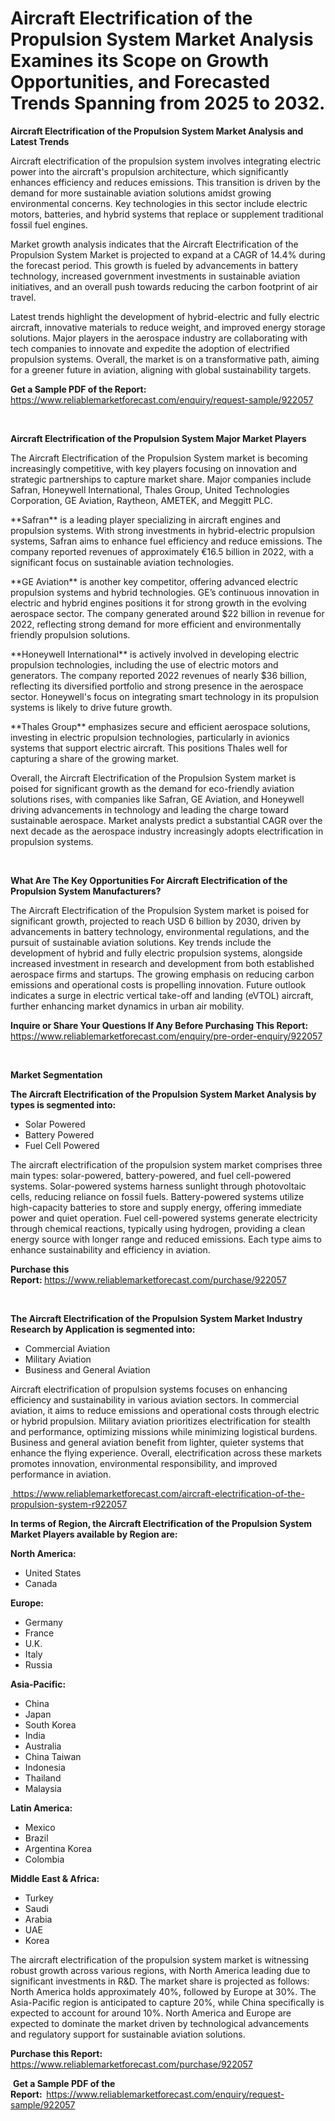 <p><h1>Aircraft Electrification of the Propulsion System Market Analysis Examines its Scope on Growth Opportunities, and Forecasted Trends Spanning from 2025 to 2032.</h1></p><p><strong>Aircraft Electrification of the Propulsion System Market Analysis and Latest Trends</strong></p>
<p><p>Aircraft electrification of the propulsion system involves integrating electric power into the aircraft's propulsion architecture, which significantly enhances efficiency and reduces emissions. This transition is driven by the demand for more sustainable aviation solutions amidst growing environmental concerns. Key technologies in this sector include electric motors, batteries, and hybrid systems that replace or supplement traditional fossil fuel engines.</p><p>Market growth analysis indicates that the Aircraft Electrification of the Propulsion System Market is projected to expand at a CAGR of 14.4% during the forecast period. This growth is fueled by advancements in battery technology, increased government investments in sustainable aviation initiatives, and an overall push towards reducing the carbon footprint of air travel. </p><p>Latest trends highlight the development of hybrid-electric and fully electric aircraft, innovative materials to reduce weight, and improved energy storage solutions. Major players in the aerospace industry are collaborating with tech companies to innovate and expedite the adoption of electrified propulsion systems. Overall, the market is on a transformative path, aiming for a greener future in aviation, aligning with global sustainability targets.</p></p>
<p><strong>Get a Sample PDF of the Report:&nbsp;</strong> <a href="https://www.reliablemarketforecast.com/enquiry/request-sample/922057?utm_campaign=2516&utm_medium=2&utm_source=Github&utm_content=ia&utm_term=18042025&utm_id=aircraft-electrification-of-the-propulsion-system">https://www.reliablemarketforecast.com/enquiry/request-sample/922057</a></p>
<p>&nbsp;</p>
<p><strong>Aircraft Electrification of the Propulsion System Major Market Players</strong></p>
<p><p>The Aircraft Electrification of the Propulsion System market is becoming increasingly competitive, with key players focusing on innovation and strategic partnerships to capture market share. Major companies include Safran, Honeywell International, Thales Group, United Technologies Corporation, GE Aviation, Raytheon, AMETEK, and Meggitt PLC. </p><p>**Safran** is a leading player specializing in aircraft engines and propulsion systems. With strong investments in hybrid-electric propulsion systems, Safran aims to enhance fuel efficiency and reduce emissions. The company reported revenues of approximately €16.5 billion in 2022, with a significant focus on sustainable aviation technologies.</p><p>**GE Aviation** is another key competitor, offering advanced electric propulsion systems and hybrid technologies. GE’s continuous innovation in electric and hybrid engines positions it for strong growth in the evolving aerospace sector. The company generated around $22 billion in revenue for 2022, reflecting strong demand for more efficient and environmentally friendly propulsion solutions.</p><p>**Honeywell International** is actively involved in developing electric propulsion technologies, including the use of electric motors and generators. The company reported 2022 revenues of nearly $36 billion, reflecting its diversified portfolio and strong presence in the aerospace sector. Honeywell's focus on integrating smart technology in its propulsion systems is likely to drive future growth.</p><p>**Thales Group** emphasizes secure and efficient aerospace solutions, investing in electric propulsion technologies, particularly in avionics systems that support electric aircraft. This positions Thales well for capturing a share of the growing market.</p><p>Overall, the Aircraft Electrification of the Propulsion System market is poised for significant growth as the demand for eco-friendly aviation solutions rises, with companies like Safran, GE Aviation, and Honeywell driving advancements in technology and leading the charge toward sustainable aerospace. Market analysts predict a substantial CAGR over the next decade as the aerospace industry increasingly adopts electrification in propulsion systems.</p></p>
<p>&nbsp;</p>
<p><strong>What Are The Key Opportunities For Aircraft Electrification of the Propulsion System Manufacturers?</strong></p>
<p><p>The Aircraft Electrification of the Propulsion System market is poised for significant growth, projected to reach USD 6 billion by 2030, driven by advancements in battery technology, environmental regulations, and the pursuit of sustainable aviation solutions. Key trends include the development of hybrid and fully electric propulsion systems, alongside increased investment in research and development from both established aerospace firms and startups. The growing emphasis on reducing carbon emissions and operational costs is propelling innovation. Future outlook indicates a surge in electric vertical take-off and landing (eVTOL) aircraft, further enhancing market dynamics in urban air mobility.</p></p>
<p><strong>Inquire or Share Your Questions If Any Before Purchasing This Report:</strong> <a href="https://www.reliablemarketforecast.com/enquiry/pre-order-enquiry/922057?utm_campaign=2516&utm_medium=2&utm_source=Github&utm_content=ia&utm_term=18042025&utm_id=aircraft-electrification-of-the-propulsion-system">https://www.reliablemarketforecast.com/enquiry/pre-order-enquiry/922057</a></p>
<p>&nbsp;</p>
<p><strong>Market Segmentation</strong></p>
<p><strong>The Aircraft Electrification of the Propulsion System Market Analysis by types is segmented into:</strong></p>
<p><ul><li>Solar Powered</li><li>Battery Powered</li><li>Fuel Cell Powered</li></ul></p>
<p><p>The aircraft electrification of the propulsion system market comprises three main types: solar-powered, battery-powered, and fuel cell-powered systems. Solar-powered systems harness sunlight through photovoltaic cells, reducing reliance on fossil fuels. Battery-powered systems utilize high-capacity batteries to store and supply energy, offering immediate power and quiet operation. Fuel cell-powered systems generate electricity through chemical reactions, typically using hydrogen, providing a clean energy source with longer range and reduced emissions. Each type aims to enhance sustainability and efficiency in aviation.</p></p>
<p><strong>Purchase this Report:&nbsp;</strong><a href="https://www.reliablemarketforecast.com/purchase/922057?utm_campaign=2516&utm_medium=2&utm_source=Github&utm_content=ia&utm_term=18042025&utm_id=aircraft-electrification-of-the-propulsion-system">https://www.reliablemarketforecast.com/purchase/922057</a></p>
<p>&nbsp;</p>
<p><strong>The Aircraft Electrification of the Propulsion System Market Industry Research by Application is segmented into:</strong></p>
<p><ul><li>Commercial Aviation</li><li>Military Aviation</li><li>Business and General Aviation</li></ul></p>
<p><p>Aircraft electrification of propulsion systems focuses on enhancing efficiency and sustainability in various aviation sectors. In commercial aviation, it aims to reduce emissions and operational costs through electric or hybrid propulsion. Military aviation prioritizes electrification for stealth and performance, optimizing missions while minimizing logistical burdens. Business and general aviation benefit from lighter, quieter systems that enhance the flying experience. Overall, electrification across these markets promotes innovation, environmental responsibility, and improved performance in aviation.</p></p>
<p><a href="https://www.reliablemarketforecast.com/aircraft-electrification-of-the-propulsion-system-r922057?utm_campaign=2516&utm_medium=2&utm_source=Github&utm_content=ia&utm_term=18042025&utm_id=aircraft-electrification-of-the-propulsion-system">&nbsp;https://www.reliablemarketforecast.com/aircraft-electrification-of-the-propulsion-system-r922057</a></p>
<p><strong>In terms of Region, the Aircraft Electrification of the Propulsion System Market Players available by Region are:</strong></p>
<p>
    <p> <strong> North America: </strong>
        <ul>
            <li>United States</li>
            <li>Canada</li>
        </ul>
        </p> 
    <p> <strong> Europe: </strong>
        <ul>
            <li>Germany</li>
            <li>France</li>
            <li>U.K.</li>
            <li>Italy</li>
            <li>Russia</li>
        </ul>
        </p> 
    <p> <strong> Asia-Pacific: </strong>
        <ul>
            <li>China</li>
            <li>Japan</li>
            <li>South Korea</li>
            <li>India</li>
            <li>Australia</li>
            <li>China Taiwan</li>
            <li>Indonesia</li>
            <li>Thailand</li>
            <li>Malaysia</li>
        </ul>
        </p> 
    <p> <strong> Latin America: </strong>
        <ul>
            <li>Mexico</li>
            <li>Brazil</li>
            <li>Argentina Korea</li>
            <li>Colombia</li>
        </ul>
        </p> 
    <p> <strong> Middle East & Africa: </strong>
        <ul>
            <li>Turkey</li>
            <li>Saudi</li>
            <li>Arabia</li>
            <li>UAE</li>
            <li>Korea</li>
        </ul>
    </p>
    </p>
<p><p>The aircraft electrification of the propulsion system market is witnessing robust growth across various regions, with North America leading due to significant investments in R&D. The market share is projected as follows: North America holds approximately 40%, followed by Europe at 30%. The Asia-Pacific region is anticipated to capture 20%, while China specifically is expected to account for around 10%. North America and Europe are expected to dominate the market driven by technological advancements and regulatory support for sustainable aviation solutions.</p></p>
<p><strong>Purchase this Report: </strong><a href="https://www.reliablemarketforecast.com/purchase/922057?utm_campaign=2516&utm_medium=2&utm_source=Github&utm_content=ia&utm_term=18042025&utm_id=aircraft-electrification-of-the-propulsion-system">https://www.reliablemarketforecast.com/purchase/922057</a></p>
<p>&nbsp;<strong>Get a Sample PDF of the Report:&nbsp;&nbsp;</strong><a href="https://www.reliablemarketforecast.com/enquiry/request-sample/922057?utm_campaign=2516&utm_medium=2&utm_source=Github&utm_content=ia&utm_term=18042025&utm_id=aircraft-electrification-of-the-propulsion-system">https://www.reliablemarketforecast.com/enquiry/request-sample/922057</a></p>
<p><strong></strong></p>
<p><p></p><p></p><p></p></p>